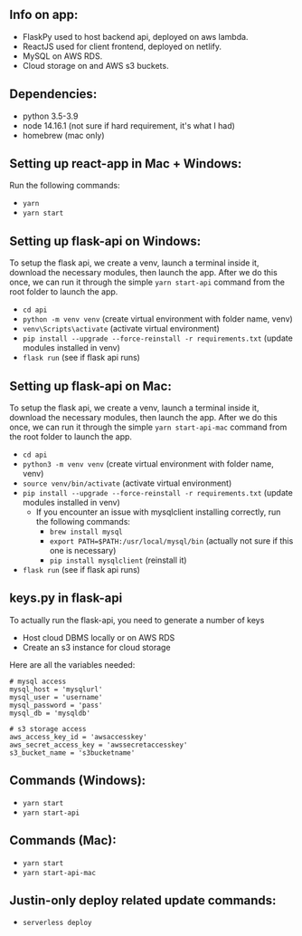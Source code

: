 ## Info on app:
- FlaskPy used to host backend api, deployed on aws lambda.
- ReactJS used for client frontend, deployed on netlify.
- MySQL on AWS RDS.
- Cloud storage on and AWS s3 buckets.

## Dependencies:
- python 3.5-3.9
- node 14.16.1 (not sure if hard requirement, it's what I had)
- homebrew (mac only)

## Setting up react-app in Mac + Windows:
Run the following commands:
- `yarn`
- `yarn start` 

## Setting up flask-api on Windows:
To setup the flask api, we create a venv, launch a terminal inside it, download the necessary modules, then launch the app.
After we do this once, we can run it through the simple `yarn start-api` command from the root folder to launch the app.
- `cd api`
- `python -m venv venv` (create virtual environment with folder name, venv)
- `venv\Scripts\activate` (activate virtual environment)
- `pip install --upgrade --force-reinstall -r requirements.txt` (update modules installed in venv)
- `flask run` (see if flask api runs)

## Setting up flask-api on Mac:
To setup the flask api, we create a venv, launch a terminal inside it, download the necessary modules, then launch the app.
After we do this once, we can run it through the simple `yarn start-api-mac` command from the root folder to launch the app.
- `cd api`
- `python3 -m venv venv` (create virtual environment with folder name, venv)
- `source venv/bin/activate` (activate virtual environment)
- `pip install --upgrade --force-reinstall -r requirements.txt` (update modules installed in venv)
  - If you encounter an issue with mysqlclient installing correctly, run the following commands:
    - `brew install mysql` 
    - `export PATH=$PATH:/usr/local/mysql/bin` (actually not sure if this one is necessary)
    - `pip install mysqlclient` (reinstall it)
- `flask run` (see if flask api runs)

## keys.py in flask-api
To actually run the flask-api, you need to generate a number of keys
- Host cloud DBMS locally or on AWS RDS
- Create an s3 instance for cloud storage

Here are all the variables needed:
```
# mysql access
mysql_host = 'mysqlurl'
mysql_user = 'username'
mysql_password = 'pass'
mysql_db = 'mysqldb'

# s3 storage access
aws_access_key_id = 'awsaccesskey'
aws_secret_access_key = 'awssecretaccesskey'
s3_bucket_name = 's3bucketname'
```

## Commands (Windows):
- `yarn start`
- `yarn start-api`

## Commands (Mac):
- `yarn start`
- `yarn start-api-mac`

## Justin-only deploy related update commands:
- `serverless deploy` 
